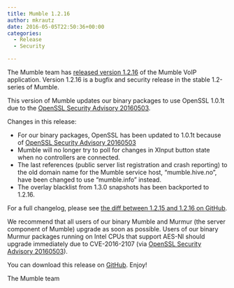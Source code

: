 ```yaml
---
title: Mumble 1.2.16
author: mkrautz
date: 2016-05-05T22:50:36+00:00
categories:
  - Release
  - Security

---
```

The Mumble team has [released version 1.2.16][1] of the Mumble VoIP application. Version 1.2.16 is a bugfix and security release in the stable 1.2-series of Mumble.

This version of Mumble updates our binary packages to use OpenSSL 1.0.1t due to the [OpenSSL Security Advisory 20160503][2].

<!--more-->

Changes in this release:

* For our binary packages, OpenSSL has been updated to 1.0.1t because of [OpenSSL Security Advisory 20160503][2]
* Mumble will no longer try to poll for changes in XInput button state when no controllers are connected.
* The last references (public server list registration and crash reporting) to the old domain name for the Mumble service host, &#8220;mumble.hive.no&#8221;, have been changed to use &#8220;mumble.info&#8221; instead.
* The overlay blacklist from 1.3.0 snapshots has been backported to 1.2.16. </ul>

For a full changelog, please see [the diff between 1.2.15 and 1.2.16 on GitHub][3].

We recommend that all users of our binary Mumble and Murmur (the server component of Mumble) upgrade as soon as possible. Users of our binary Murmur packages running on Intel CPUs that support AES-NI should upgrade immediately due to CVE-2016-2107 (via [OpenSSL Security Advisory 20160503][2]).

You can download this release on [GitHub][4]. Enjoy!

The Mumble team

 [1]: https://github.com/mumble-voip/mumble/releases/tag/1.2.16
 [2]: https://www.openssl.org/news/secadv/20160503.txt
 [3]: https://github.com/mumble-voip/mumble/compare/1.2.15...1.2.16
 [4]: https://github.com/mumble-voip/mumble/releases/tag/1.2.16 "https://github.com/mumble-voip/mumble/releases/tag/1.2.16"
